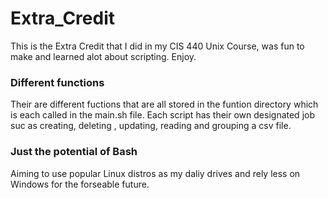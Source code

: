 # Extra_Credit
This is the Extra Credit that I did in my CIS 440 Unix Course, was fun to make and learned alot about scripting. Enjoy. 

### Different functions
Their are different fuctions that are all stored in the funtion directory which is each called in the main.sh file. Each script has their own designated job suc as creating, deleting , updating, reading and grouping a csv file.

### Just the potential of Bash
Aiming to use popular Linux distros as my daliy drives and rely less on Windows for the forseable future. 
